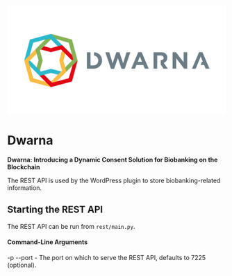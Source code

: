 ![](https://github.com/NicholasMamo/dwarna/raw/master/assets/logo.png "Dwarna Logo")

# Dwarna
**Dwarna: Introducing a Dynamic Consent Solution for Biobanking on the Blockchain**

The REST API is used by the WordPress plugin to store biobanking-related information.

## Starting the REST API

The REST API can be run from `rest/main.py`.

#### Command-Line Arguments

-p --port - The port on which to serve the REST API, defaults to 7225 (optional).
